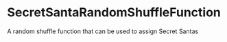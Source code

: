 # SecretSantaRandomShuffleFunction
A random shuffle function that can be used to assign Secret Santas 
